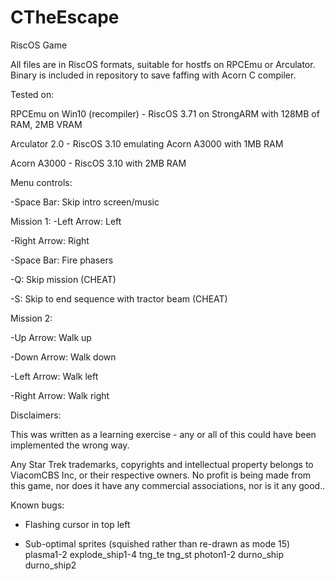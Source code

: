 # CTheEscape

RiscOS Game

All files are in RiscOS formats, suitable for hostfs on RPCEmu or Arculator. Binary is included in repository to save faffing with Acorn C compiler.


Tested on:

RPCEmu on Win10 (recompiler) - RiscOS 3.71 on StrongARM with 128MB of RAM, 2MB VRAM

Arculator 2.0 - RiscOS 3.10 emulating Acorn A3000 with 1MB RAM

Acorn A3000 - RiscOS 3.10 with 2MB RAM


Menu controls:

-Space Bar: Skip intro screen/music


Mission 1:
-Left Arrow: Left

-Right Arrow: Right

-Space Bar: Fire phasers

-Q: Skip mission (CHEAT)

-S: Skip to end sequence with tractor beam (CHEAT)


Mission 2:

-Up Arrow: Walk up

-Down Arrow: Walk down

-Left Arrow: Walk left

-Right Arrow: Walk right




Disclaimers:

This was written as a learning exercise - any or all of this could have been implemented the wrong way.

Any Star Trek trademarks, copyrights and intellectual property belongs to ViacomCBS Inc, or their respective owners. No profit is being made from this game, nor does it have any commercial associations, nor is it any good..


Known bugs:

- Flashing cursor in top left

- Sub-optimal sprites (squished rather than re-drawn as mode 15)
plasma1-2
explode_ship1-4
tng_te
tng_st
photon1-2
durno_ship
durno_ship2